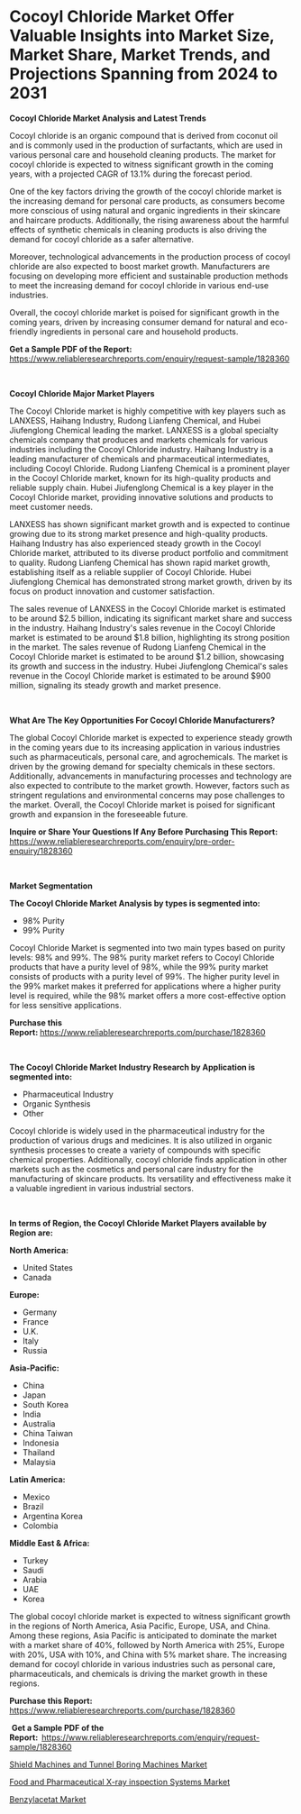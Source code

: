 <p><h1>Cocoyl Chloride Market Offer Valuable Insights into Market Size, Market Share, Market Trends, and Projections Spanning from 2024 to 2031</h1></p><p><strong>Cocoyl Chloride Market Analysis and Latest Trends</strong></p>
<p><p>Cocoyl chloride is an organic compound that is derived from coconut oil and is commonly used in the production of surfactants, which are used in various personal care and household cleaning products. The market for cocoyl chloride is expected to witness significant growth in the coming years, with a projected CAGR of 13.1% during the forecast period.</p><p>One of the key factors driving the growth of the cocoyl chloride market is the increasing demand for personal care products, as consumers become more conscious of using natural and organic ingredients in their skincare and haircare products. Additionally, the rising awareness about the harmful effects of synthetic chemicals in cleaning products is also driving the demand for cocoyl chloride as a safer alternative.</p><p>Moreover, technological advancements in the production process of cocoyl chloride are also expected to boost market growth. Manufacturers are focusing on developing more efficient and sustainable production methods to meet the increasing demand for cocoyl chloride in various end-use industries.</p><p>Overall, the cocoyl chloride market is poised for significant growth in the coming years, driven by increasing consumer demand for natural and eco-friendly ingredients in personal care and household products.</p></p>
<p><strong>Get a Sample PDF of the Report:&nbsp;</strong> <a href="https://www.reliableresearchreports.com/enquiry/request-sample/1828360">https://www.reliableresearchreports.com/enquiry/request-sample/1828360</a></p>
<p>&nbsp;</p>
<p><strong>Cocoyl Chloride Major Market Players</strong></p>
<p><p>The Cocoyl Chloride market is highly competitive with key players such as LANXESS, Haihang Industry, Rudong Lianfeng Chemical, and Hubei Jiufenglong Chemical leading the market. LANXESS is a global specialty chemicals company that produces and markets chemicals for various industries including the Cocoyl Chloride industry. Haihang Industry is a leading manufacturer of chemicals and pharmaceutical intermediates, including Cocoyl Chloride. Rudong Lianfeng Chemical is a prominent player in the Cocoyl Chloride market, known for its high-quality products and reliable supply chain. Hubei Jiufenglong Chemical is a key player in the Cocoyl Chloride market, providing innovative solutions and products to meet customer needs.</p><p>LANXESS has shown significant market growth and is expected to continue growing due to its strong market presence and high-quality products. Haihang Industry has also experienced steady growth in the Cocoyl Chloride market, attributed to its diverse product portfolio and commitment to quality. Rudong Lianfeng Chemical has shown rapid market growth, establishing itself as a reliable supplier of Cocoyl Chloride. Hubei Jiufenglong Chemical has demonstrated strong market growth, driven by its focus on product innovation and customer satisfaction.</p><p>The sales revenue of LANXESS in the Cocoyl Chloride market is estimated to be around $2.5 billion, indicating its significant market share and success in the industry. Haihang Industry's sales revenue in the Cocoyl Chloride market is estimated to be around $1.8 billion, highlighting its strong position in the market. The sales revenue of Rudong Lianfeng Chemical in the Cocoyl Chloride market is estimated to be around $1.2 billion, showcasing its growth and success in the industry. Hubei Jiufenglong Chemical's sales revenue in the Cocoyl Chloride market is estimated to be around $900 million, signaling its steady growth and market presence.</p></p>
<p>&nbsp;</p>
<p><strong>What Are The Key Opportunities For Cocoyl Chloride Manufacturers?</strong></p>
<p><p>The global Cocoyl Chloride market is expected to experience steady growth in the coming years due to its increasing application in various industries such as pharmaceuticals, personal care, and agrochemicals. The market is driven by the growing demand for specialty chemicals in these sectors. Additionally, advancements in manufacturing processes and technology are also expected to contribute to the market growth. However, factors such as stringent regulations and environmental concerns may pose challenges to the market. Overall, the Cocoyl Chloride market is poised for significant growth and expansion in the foreseeable future.</p></p>
<p><strong>Inquire or Share Your Questions If Any Before Purchasing This Report:</strong> <a href="https://www.reliableresearchreports.com/enquiry/pre-order-enquiry/1828360">https://www.reliableresearchreports.com/enquiry/pre-order-enquiry/1828360</a></p>
<p>&nbsp;</p>
<p><strong>Market Segmentation</strong></p>
<p><strong>The Cocoyl Chloride Market Analysis by types is segmented into:</strong></p>
<p><ul><li>98% Purity</li><li>99% Purity</li></ul></p>
<p><p>Cocoyl Chloride Market is segmented into two main types based on purity levels: 98% and 99%. The 98% purity market refers to Cocoyl Chloride products that have a purity level of 98%, while the 99% purity market consists of products with a purity level of 99%. The higher purity level in the 99% market makes it preferred for applications where a higher purity level is required, while the 98% market offers a more cost-effective option for less sensitive applications.</p></p>
<p><strong>Purchase this Report:&nbsp;</strong><a href="https://www.reliableresearchreports.com/purchase/1828360">https://www.reliableresearchreports.com/purchase/1828360</a></p>
<p>&nbsp;</p>
<p><strong>The Cocoyl Chloride Market Industry Research by Application is segmented into:</strong></p>
<p><ul><li>Pharmaceutical Industry</li><li>Organic Synthesis</li><li>Other</li></ul></p>
<p><p>Cocoyl chloride is widely used in the pharmaceutical industry for the production of various drugs and medicines. It is also utilized in organic synthesis processes to create a variety of compounds with specific chemical properties. Additionally, cocoyl chloride finds application in other markets such as the cosmetics and personal care industry for the manufacturing of skincare products. Its versatility and effectiveness make it a valuable ingredient in various industrial sectors.</p></p>
<p>&nbsp;</p>
<p><strong>In terms of Region, the Cocoyl Chloride Market Players available by Region are:</strong></p>
<p>
    <p> <strong> North America: </strong>
        <ul>
            <li>United States</li>
            <li>Canada</li>
        </ul>
        </p> 
    <p> <strong> Europe: </strong>
        <ul>
            <li>Germany</li>
            <li>France</li>
            <li>U.K.</li>
            <li>Italy</li>
            <li>Russia</li>
        </ul>
        </p> 
    <p> <strong> Asia-Pacific: </strong>
        <ul>
            <li>China</li>
            <li>Japan</li>
            <li>South Korea</li>
            <li>India</li>
            <li>Australia</li>
            <li>China Taiwan</li>
            <li>Indonesia</li>
            <li>Thailand</li>
            <li>Malaysia</li>
        </ul>
        </p> 
    <p> <strong> Latin America: </strong>
        <ul>
            <li>Mexico</li>
            <li>Brazil</li>
            <li>Argentina Korea</li>
            <li>Colombia</li>
        </ul>
        </p> 
    <p> <strong> Middle East & Africa: </strong>
        <ul>
            <li>Turkey</li>
            <li>Saudi</li>
            <li>Arabia</li>
            <li>UAE</li>
            <li>Korea</li>
        </ul>
    </p>
    </p>
<p><p>The global cocoyl chloride market is expected to witness significant growth in the regions of North America, Asia Pacific, Europe, USA, and China. Among these regions, Asia Pacific is anticipated to dominate the market with a market share of 40%, followed by North America with 25%, Europe with 20%, USA with 10%, and China with 5% market share. The increasing demand for cocoyl chloride in various industries such as personal care, pharmaceuticals, and chemicals is driving the market growth in these regions.</p></p>
<p><strong>Purchase this Report: </strong><a href="https://www.reliableresearchreports.com/purchase/1828360">https://www.reliableresearchreports.com/purchase/1828360</a></p>
<p>&nbsp;<strong>Get a Sample PDF of the Report:&nbsp;&nbsp;</strong><a href="https://www.reliableresearchreports.com/enquiry/request-sample/1828360">https://www.reliableresearchreports.com/enquiry/request-sample/1828360</a></p>
<p><strong></strong></p>
<p><p><a href="https://view.publitas.com/reportprime-1/insights-into-shield-machines-and-tunnel-boring-machines-market-size-analysing-market-share-trends-and-growth-from-2023-to-2030/">Shield Machines and Tunnel Boring Machines Market</a></p><p><a href="https://view.publitas.com/reportprime-1/food-and-pharmaceutical-x-ray-inspection-systems-market-analysis-examines-its-scope-on-growth-opportunities-and-forecasted-trends-spanning-from-2023-to-2030/">Food and Pharmaceutical X-ray inspection Systems Market</a></p><p><a href="https://github.com/JameTravis/Market-Research-Report-List-4/blob/main/benzylacetat-market.md">Benzylacetat Market</a></p></p>